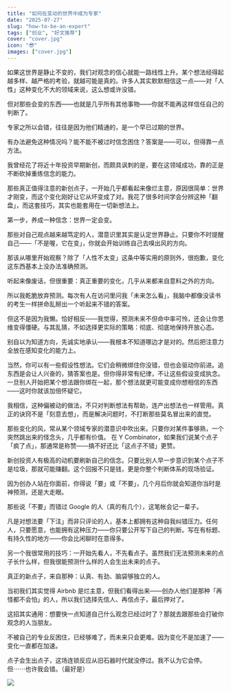 ```yaml
---
title: "如何在变动的世界中成为专家"
date: "2025-07-27"
slug: "how-to-be-an-expert"
tags: ["创业", "好文推荐"]
cover: "cover.jpg"
icon: "😎"
images: ["cover.jpg"]
---
```

如果这世界是静止不变的，我们对观念的信心就能一路线性上升。某个想法经得起越多样、越严格的考验，就越可能是真的。许多人其实默默相信这一点——对「人性」这种变化不大的领域来说，这么想或许没错。



但对那些会变的东西——也就是几乎所有其他事物——你就不能再这样信任自己的判断了。



专家之所以会错，往往是因为他们精通的，是一个早已过期的世界。



有办法避免这种情况吗？能不能不被过时信念困住？答案是——可以，但得靠一点方法。



我曾经花了将近十年投资早期新创，而颇具讽刺的是，要在这领域成功，靠的正是不断砍掉重练信念的能力。



那些真正值得注意的新创点子，一开始几乎都看起来像烂主意，原因很简单：世界才刚变，而这个变化刚好让它从坏变成了对。我花了很多时间学会分辨这种「翻盘」，而这套技巧，其实也能套用在一切新想法上。



第一步，养成一种信念：世界一定会变。



那些对自己观点越来越笃定的人，潜意识里其实是认定世界静止。只要你不时提醒自己——「不是喔，它在变」，你就会开始训练自己去嗅出风的方向。



那该从哪里开始观察？除了「人性不太变」这条中等实用的原则外，很抱歉，变化这东西基本上没办法准确预测。



听起来像废话，但很重要：真正重要的变化，几乎从来都来自意料之外的方向。



所以我乾脆放弃预测。每次有人在访问里问我「未来怎么看」，我脑中都像没读书的考生一样拼命乱掰出一个听起来不错的答案。



但这不是因为我懒。恰好相反——我觉得，预测未来不但命中率可怜，还会让你思维变得僵硬。与其乱猜，不如选择更实际的策略：彻底、彻底地保持开放心态。



别自以为知道方向，先诚实地承认——我根本不知道哪边才是对的。然后把注意力全放在感知变化的能力上。



当然，你可以有一些假设性想法。它们会稍微绑住你没错，但也会驱动你前进。追东西是会让人兴奋的，猜答案也是。但你得非常有纪律，不让这些假设变成执念。
一旦别人开始把某个想法跟你绑在一起，那个想法就更可能变成你想相信的东西——这时你就该加倍怀疑它。



我相信，这种偏被动的做法，不只对判断想法有帮助，连产出想法也一样管用。真正的诀窍不是「刻意去想」，而是解决问题时，不打断那些莫名冒出来的直觉。



那些变化的风，常从某个领域专家的潜意识中吹出来。只要你对某件事够熟，一个突然跳出来的怪念头，几乎都有价值。
在 Y Combinator，如果我们说某个点子「疯了点」，那通常是称赞——搞不好还比「这点子不错」更赞。



新创投资人有极高的动机要刷新自己的信念。只要比别人早一步意识到某个点子不是垃圾，那就可能赚翻。这个回报不只是钱，更是你整个判断体系的现场验证。



因为创办人站在你面前，你得说「要」或「不要」，几个月后你就会知道你当时是神预测，还是大走眼。



那些说「不要」而错过 Google 的人（真的有几个），这笔帐会记一辈子。



凡是对想法要「下注」而非只评论的人，基本上都拥有这种自我纠错压力。任何人，只要愿意，也能拥有这种压力——你只要公开写下自己的判断。写在有标题、有持久性的地方——你会比闲聊时在意得多。



另一个我很常用的技巧：一开始先看人，不先看点子。虽然我们无法预测未来的点子长什么样，但我很能预测什么样的人会生出未来的点子。



真正的新点子，来自那种：认真、有劲、脑袋够独立的人。



当初我们其实觉得 Airbnb 是烂主意，但我们看得出来——创办人他们是那种「再怪都不会怕」的人，所以我们选择先信人、再信点子，最后押对了。



这招其实通用：想要快一点知道自己什么观念已经过时了？那就去跟那些会打破你观念的人当朋友。



不被自己的专业反困住，已经够难了，而未来只会更难。因为变化不是加速了——变化一直都在加速。



点子会生出点子，这场连锁反应从旧石器时代就没停过。我不认为它会停。
但⋯⋯也许我会错。（最好是）




![](https://prod-files-secure.s3.us-west-2.amazonaws.com/112d0858-5090-4d34-a606-b75eb8d65fd2/46476355-9cf3-4e99-9b7a-3531bc426380/1000202064.png?X-Amz-Algorithm=AWS4-HMAC-SHA256&X-Amz-Content-Sha256=UNSIGNED-PAYLOAD&X-Amz-Credential=ASIAZI2LB4664CEAOFXH%2F20251020%2Fus-west-2%2Fs3%2Faws4_request&X-Amz-Date=20251020T211225Z&X-Amz-Expires=3600&X-Amz-Security-Token=IQoJb3JpZ2luX2VjEE0aCXVzLXdlc3QtMiJHMEUCIQDoQZVDOk8wEv%2F6trF3F2zSL4myb7AU06NsoX6LU8CgPwIgOFj8yelsLpFhRj5iEQIqQc%2BubyHJ3utQD5%2FunlSohTYqiAQI9v%2F%2F%2F%2F%2F%2F%2F%2F%2F%2FARAAGgw2Mzc0MjMxODM4MDUiDOkam5OsoiRP7ejWoyrcAxX%2FV5IdsMWnhMu71m31h2YhCT%2BGKRoQNoc3rjnwj%2BO4YeLDQ9t%2F9jVZwE3R81w6Hx05DHsohKfKKYwK5ODq5%2BKYQdFMqC8ojee374vxn9%2BMkXPhqwIXQDNxuJ2KvKk8OwDjQq1XGQCR7vghNTPS4RtpHWO8tzhPCt%2F4JYhxcXbs6utdZEefhertghX89tu0LXNfMeOSHOk0Z1kFnndJ03ZtqmTaCRd2jg%2BGzC6qTeWg18txDs3JzrQHR7IeR84YgExE5XokRNzYTKnMkkpuTI6R2VmiB%2Bm4UlXpm2F3%2BaMnedHYXxxTqRMIXlAGSfM8EuSKSMZgCboUpXpJ%2BjX3Lj2PHn8WmWdgPEl767YXTKFlke3ei9m9mTMjxfz9I4gUhaR5r69%2FfxyDbDP%2BTc%2FuIXvUfcGCUWy2hdb7SX2hA1cK64VpyPmAbFZR4KoF8Tkwgb0ezIjuyFXNOWhxNsuBQkmVEalRoS673fzT12ouvsE5DRGFs9jfnTK6nNPh%2FmEoZt1imEktK6DWktH0rw1pKtyxnmKKZtCvnXH4Rs4W58GbEGnGyJQ3OAKIQJoPjsr4mOWR0ttMaVjvlPqRHSoyiEXupOhh40AsaTTSytoKBvTmLiIXTRs4BUJGJw1hMIzB2scGOqUB8YqEgujAdq%2F04GeL%2Bd9YQDUcgy9htp2SIDh3CeJpTRUIETto9lbj5ptFEFwnWEbDUWZ0rGWMAt4xJmwO2MTePnbxjVHMJYtVKDGxjo5tItyU7kMmNRLysbYQ1LBPlR95rJLKqy3cf6Q%2Fi10Uxz8Mc8V%2FG26BakshkFDL9y6L36ZLEs8J06dxt7bfxGcVgdloeDoVmAp3vG8B1QeOGL5KCen2sfcI&X-Amz-Signature=93a40d7a795ad185453de4f83a27b7157c61b01d972516a0e88f5c88c5fc9a09&X-Amz-SignedHeaders=host&x-amz-checksum-mode=ENABLED&x-id=GetObject)

